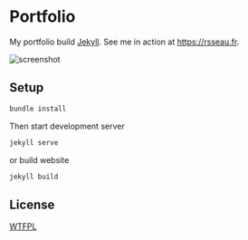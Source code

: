 # Portfolio

My portfolio build [Jekyll](https://jekyllrb.com/). See me in action at <https://rsseau.fr>.

![screenshot](./public/screenshot.png)

## Setup

```bash
bundle install
```

Then start development server

```bash
jekyll serve
```

or build website

```bash
jekyll build
```

## License

[WTFPL](http://www.wtfpl.net/)
